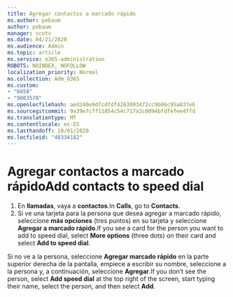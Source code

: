 ```yaml
---
title: Agregar contactos a marcado rápido
ms.author: pebaum
author: pebaum
manager: scotv
ms.date: 04/21/2020
ms.audience: Admin
ms.topic: article
ms.service: o365-administration
ROBOTS: NOINDEX, NOFOLLOW
localization_priority: Normal
ms.collection: Adm_O365
ms.custom:
- "6658"
- "9003570"
ms.openlocfilehash: aed240e9d7cdfdf4263093472cc9b66c95a837e6
ms.sourcegitcommit: 9a39e7cff11854c54c717a2c0094bfdfefee4ffd
ms.translationtype: MT
ms.contentlocale: es-ES
ms.lasthandoff: 10/01/2020
ms.locfileid: "48334182"
---
```

# <a name="add-contacts-to-speed-dial"></a><span data-ttu-id="5d001-102">Agregar contactos a marcado rápido</span><span class="sxs-lookup"><span data-stu-id="5d001-102">Add contacts to speed dial</span></span>

1. <span data-ttu-id="5d001-103">En  **llamadas**, vaya a  **contactos**.</span><span class="sxs-lookup"><span data-stu-id="5d001-103">In  **Calls**, go to  **Contacts**.</span></span>
2. <span data-ttu-id="5d001-104">Si ve una tarjeta para la persona que desea agregar a marcado rápido, seleccione  **más opciones**  (tres puntos) en su tarjeta y seleccione  **Agregar a marcado rápido**.</span><span class="sxs-lookup"><span data-stu-id="5d001-104">If you see a card for the person you want to add to speed dial, select  **More options**  (three dots) on their card and select  **Add to speed dial**.</span></span>

<span data-ttu-id="5d001-105">Si no ve a la persona, seleccione  **Agregar marcado rápido**  en la parte superior derecha de la pantalla, empiece a escribir su nombre, seleccione a la persona y, a continuación, seleccione  **Agregar**.</span><span class="sxs-lookup"><span data-stu-id="5d001-105">If you don’t see the person, select  **Add speed dial**  at the top right of the screen, start typing their name, select the person, and then select  **Add**.</span></span>

